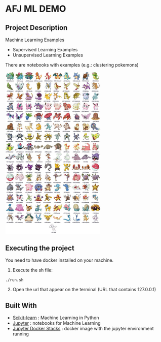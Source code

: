 # AFJ ML DEMO

## Project Description

Machine Learning Examples

* Supervised Learning Examples
* Unsupervised Learning Examples


There are notebooks with examples (e.g.: clustering pokemons)


<img src="unsupervised_learning/clustering/151pokemons.jpg" width=300 />


## Executing the project

You need to have docker installed on your machine.

1. Execute the sh file:
```
./run.sh
```

2. Open the url that appear on the terminal (URL that contains 127.0.0.1)


## Built With
* [Scikit-learn](https://scikit-learn.org/) : Machine Learning in Python
* [Jupyter](https://jupyter.org/) : notebooks for Machine Learning
* [Jupyter Docker Stacks](https://github.com/jupyter/docker-stacks) : docker image with the jupyter environment running

